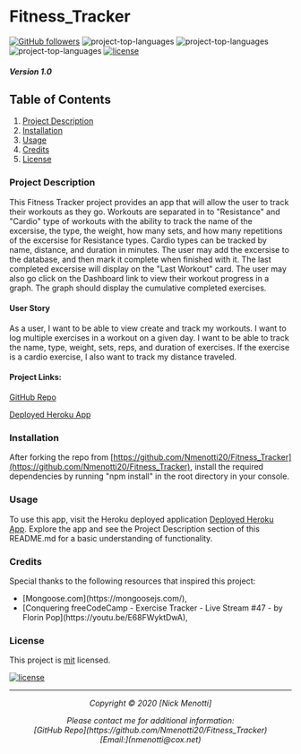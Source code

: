 # Fitness_Tracker

[![GitHub followers](https://img.shields.io/github/followers/Nmenotti20?label=Follow&style=social)](https://github.com/Nmenotti20) ![project-top-languages](https://img.shields.io/github/languages/top/Nmenotti20/Fitness_Tracker?color=yellow) ![project-top-languages](https://img.shields.io/badge/CSS-21.2%25-blueviolet) ![project-top-languages](https://img.shields.io/badge/HTML-17.9%25-red) [![license](https://img.shields.io/badge/License-mit-brightgreen.svg)](https://choosealicense.com/licenses/mit/)

##### Version 1.0

## Table of Contents

1. [Project Description](#Description)
2. [Installation](#Installation)
3. [Usage](#Usage)
4. [Credits](#Credits)
5. [License](#License)

### Project Description
This Fitness Tracker project provides an app that will allow the user to track their workouts as they go. Workouts are separated in to "Resistance" and "Cardio" type of workouts with the ability to track the name of the excersise, the type, the weight, how many sets, and how many repetitions of the excersise for Resistance types. Cardio types can be tracked by name, distance, and duration in minutes. The user may add the excersise to the database, and then mark it complete when finished with it. The last completed excersise will display on the "Last Workout" card. The user may also go click on the Dashboard link to view their workout progress in a graph. The graph should display the cumulative completed exercises. 
#### User Story
As a user, I want to be able to view create and track my workouts. I want to log multiple exercises in a workout on a given day. I want to be able to track the name, type, weight, sets, reps, and duration of exercises. If the exercise is a cardio exercise, I also want to track my distance traveled.

#### Project Links:

[GitHub Repo](https://github.com/Nmenotti20/Fitness_Tracker)<br>

[Deployed Heroku App](https://fitnesstracker2021.herokuapp.com/)<br>

### Installation
After forking the repo from [https://github.com/Nmenotti20/Fitness_Tracker](https://github.com/Nmenotti20/Fitness_Tracker), install the required dependencies by running "npm install" in the root directory in your console.
### Usage
To use this app, visit the Heroku deployed application [Deployed Heroku App](https://fitnesstracker2021.herokuapp.com/). Explore the app and see the Project Description section of this README.md for a basic understanding of functionality.
### Credits

Special thanks to the following resources that inspired this project:

<ul>
<li> [Mongoose.com](https://mongoosejs.com/), </li>
<li> [Conquering freeCodeCamp - Exercise Tracker - Live Stream #47 - by Florin Pop](https://youtu.be/E68FWyktDwA), </li>
</ul>

### License

This project is [mit](https://choosealicense.com/licenses/mit) licensed.<br>

[![license](https://img.shields.io/badge/License-mit-brightgreen.svg)](https://choosealicense.com/licenses/mit/)

<hr>
<p align='center'><i>
Copyright © 2020 [Nick Menotti]<br> 

<p align='center'><i>
Please contact me for additional information:<br>
[GitHub Repo](https://github.com/Nmenotti20/Fitness_Tracker)<br>
[Email:](nmenotti@cox.net)</i></p>
